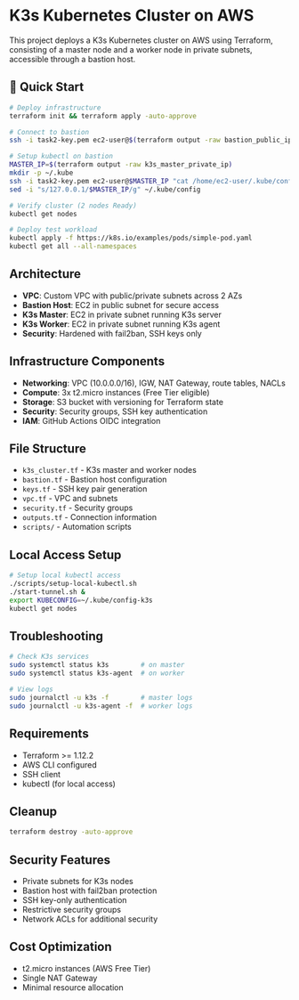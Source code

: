 # K3s Kubernetes Cluster on AWS

This project deploys a K3s Kubernetes cluster on AWS using Terraform, consisting of a master node and a worker node in private subnets, accessible through a bastion host.

## 🚀 Quick Start

```bash
# Deploy infrastructure
terraform init && terraform apply -auto-approve

# Connect to bastion
ssh -i task2-key.pem ec2-user@$(terraform output -raw bastion_public_ip)

# Setup kubectl on bastion
MASTER_IP=$(terraform output -raw k3s_master_private_ip)
mkdir -p ~/.kube
ssh -i task2-key.pem ec2-user@$MASTER_IP "cat /home/ec2-user/.kube/config" > ~/.kube/config
sed -i "s/127.0.0.1/$MASTER_IP/g" ~/.kube/config

# Verify cluster (2 nodes Ready)
kubectl get nodes

# Deploy test workload
kubectl apply -f https://k8s.io/examples/pods/simple-pod.yaml
kubectl get all --all-namespaces
```

## Architecture

- **VPC**: Custom VPC with public/private subnets across 2 AZs
- **Bastion Host**: EC2 in public subnet for secure access
- **K3s Master**: EC2 in private subnet running K3s server
- **K3s Worker**: EC2 in private subnet running K3s agent
- **Security**: Hardened with fail2ban, SSH keys only

## Infrastructure Components

- **Networking**: VPC (10.0.0.0/16), IGW, NAT Gateway, route tables, NACLs
- **Compute**: 3x t2.micro instances (Free Tier eligible)
- **Storage**: S3 bucket with versioning for Terraform state
- **Security**: Security groups, SSH key authentication
- **IAM**: GitHub Actions OIDC integration

## File Structure

- `k3s_cluster.tf` - K3s master and worker nodes
- `bastion.tf` - Bastion host configuration
- `keys.tf` - SSH key pair generation
- `vpc.tf` - VPC and subnets
- `security.tf` - Security groups
- `outputs.tf` - Connection information
- `scripts/` - Automation scripts

## Local Access Setup

```bash
# Setup local kubectl access
./scripts/setup-local-kubectl.sh
./start-tunnel.sh &
export KUBECONFIG=~/.kube/config-k3s
kubectl get nodes
```

## Troubleshooting

```bash
# Check K3s services
sudo systemctl status k3s        # on master
sudo systemctl status k3s-agent  # on worker

# View logs
sudo journalctl -u k3s -f        # master logs
sudo journalctl -u k3s-agent -f  # worker logs
```

## Requirements

- Terraform >= 1.12.2
- AWS CLI configured
- SSH client
- kubectl (for local access)

## Cleanup

```bash
terraform destroy -auto-approve
```

## Security Features

- Private subnets for K3s nodes
- Bastion host with fail2ban protection
- SSH key-only authentication
- Restrictive security groups
- Network ACLs for additional security

## Cost Optimization

- t2.micro instances (AWS Free Tier)
- Single NAT Gateway
- Minimal resource allocation
